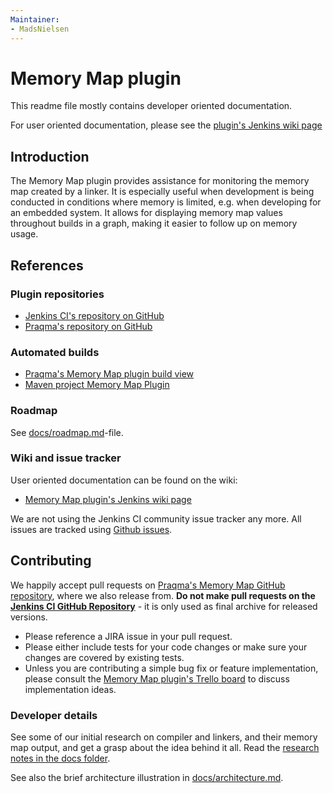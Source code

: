 ```yaml
---
Maintainer:
- MadsNielsen
---
```


# Memory Map plugin

This readme file mostly contains developer oriented documentation.

For user oriented documentation, please see the [plugin's Jenkins wiki page](https://wiki.jenkins-ci.org/display/JENKINS/Memory+Map+Plugin)

## Introduction
The Memory Map plugin provides assistance for monitoring the memory map created by a linker. It is especially useful when development is being conducted in conditions where memory is limited, e.g. when developing for an embedded system.
It allows for displaying memory map values throughout builds in a graph, making it easier to follow up on memory usage.

## References

### Plugin repositories
* [Jenkins CI's repository on GitHub](https://github.com/jenkinsci/memory-map-plugin)
* [Praqma's repository on GitHub](https://github.com/Praqma/memory-map-plugin)

### Automated builds
* [Praqma's Memory Map plugin build view](http://code.praqma.net/ci/view/Open%20Source/view/Memory%20Map%20Plugin/)
* [Maven project Memory Map Plugin](https://jenkins.ci.cloudbees.com/job/plugins/job/memory-map-plugin/)

### Roadmap

See [docs/roadmap.md](docs/roadmap.md)-file.

### Wiki and issue tracker

User oriented documentation can be found on the wiki:
* [Memory Map plugin's Jenkins wiki page](https://wiki.jenkins-ci.org/display/JENKINS/Memory+Map+Plugin)

We are not using the Jenkins CI community issue tracker any more. All issues are tracked using [Github issues](https://github.com/Praqma/memory-map-plugin/issues).

## Contributing

We happily accept pull requests on [Praqma's Memory Map GitHub repository](https://github.com/Praqma/memory-map-plugin), where we also release from. **Do not make pull requests on the [Jenkins CI GitHub Repository](https://github.com/jenkinsci/pretested-integration-plugin)** - it is only used as final archive for released versions.

* Please reference a JIRA issue in your pull request.
* Please either include tests for your code changes or make sure your changes are covered by existing tests.
* Unless you are contributing a simple bug fix or feature implementation, please consult the  [Memory Map plugin's Trello board](https://trello.com/b/eOsTMooO/memory-map-plugin-for-jenkins-ci) to discuss implementation ideas.

### Developer details

See some of our initial research on compiler and linkers, and their memory map output, and get a grasp about the idea behind it all. Read the [research notes in the docs folder](docs/ResearchNotes.md).

See also the brief architecture illustration in [docs/architecture.md](docs/architecture.md).
